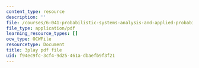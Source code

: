 ```yaml
---
content_type: resource
description: ''
file: /courses/6-041-probabilistic-systems-analysis-and-applied-probability-fall-2010/f94ec9fc3cf49d25461adbaefb9f3f21_P7a4bjE6Crk.pdf
file_type: application/pdf
learning_resource_types: []
ocw_type: OCWFile
resourcetype: Document
title: 3play pdf file
uid: f94ec9fc-3cf4-9d25-461a-dbaefb9f3f21
---
```

